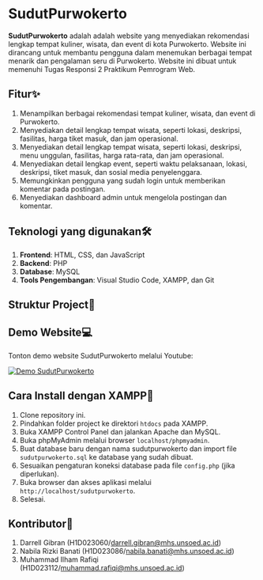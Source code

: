 # SudutPurwokerto

**SudutPurwokerto** adalah adalah website yang menyediakan rekomendasi lengkap tempat kuliner, wisata, dan event di kota Purwokerto. Website ini dirancang untuk membantu pengguna dalam menemukan berbagai tempat menarik dan pengalaman seru di Purwokerto. Website ini dibuat untuk memenuhi Tugas Responsi 2 Praktikum Pemrogram Web.

## Fitur✨
1. Menampilkan berbagai rekomendasi tempat kuliner, wisata, dan event di Purwokerto.
2. Menyediakan detail lengkap tempat wisata, seperti lokasi, deskripsi, fasilitas, harga tiket masuk, dan jam operasional.
3. Menyediakan detail lengkap tempat wisata, seperti lokasi, deskripsi, menu unggulan, fasilitas, harga rata-rata, dan jam operasional.
4. Menyediakan detail lengkap event, seperti waktu pelaksanaan, lokasi, deskripsi, tiket masuk, dan sosial media penyelenggara.
5. Memungkinkan pengguna yang sudah login untuk memberikan komentar pada postingan.
6. Menyediakan dashboard admin untuk mengelola postingan dan komentar.

## Teknologi yang digunakan🛠️
1. **Frontend**: HTML, CSS, dan JavaScript
2. **Backend**: PHP
3. **Database**: MySQL
4. **Tools Pengembangan**: Visual Studio Code, XAMPP, dan Git

## Struktur Project📂

## Demo Website💻
Tonton demo website SudutPurwokerto melalui Youtube:

[![Demo SudutPurwokerto](https://img.youtube.com/vi/VLZMET2jci8/maxresdefault.jpg)](https://youtu.be/VLZMET2jci8)

## Cara Install dengan XAMPP🚀
1. Clone repository ini.
2. Pindahkan folder project ke direktori `htdocs` pada XAMPP.
3. Buka XAMPP Control Panel dan jalankan Apache dan MySQL.
4. Buka phpMyAdmin melalui browser `localhost/phpmyadmin`.
5. Buat database baru dengan nama sudutpurwokerto dan import file `sudutpurwokerto.sql` ke database yang sudah dibuat.
6. Sesuaikan pengaturan koneksi database pada file `config.php` (jika diperlukan).
7. Buka browser dan akses aplikasi melalui `http://localhost/sudutpurwokerto`.
8. Selesai.

## Kontributor👥
1. Darrell Gibran (H1D023060/darrell.gibran@mhs.unsoed.ac.id)
2. Nabila Rizki Banati (H1D023086/nabila.banati@mhs.unsoed.ac.id)
3. Muhammad Ilham Rafiqi (H1D023112/muhammad.rafiqi@mhs.unsoed.ac.id)
